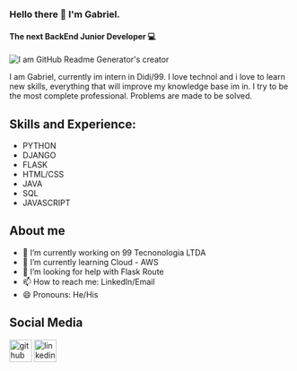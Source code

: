 ### Hello there 👋 I'm Gabriel.
#### The next BackEnd Junior Developer 💻

![I am GitHub Readme Generator's creator](https://pbs.twimg.com/profile_banners/740671803035619328/1686692941/600x200)


I am Gabriel, currently im intern in Didi/99. I love technol and i love to learn new skills, everything that will improve my knowledge base im in.  I try to be the most complete professional. Problems are made to be solved.

## Skills and Experience:
* PYTHON
* DJANGO
* FLASK
* HTML/CSS
* JAVA
* SQL
* JAVASCRIPT

## About me 

- 🔭 I’m currently working on 99 Tecnonologia LTDA 
- 🌱 I’m currently learning Cloud - AWS 
- 🤔 I’m looking for help with Flask Route  
- 📫 How to reach me: Linkedln/Email 
- 😄 Pronouns: He/His 

## Social Media

[<img src='https://cdn.jsdelivr.net/npm/simple-icons@3.0.1/icons/github.svg' alt='github' height='40'>](https://github.com/overcrown)  [<img src='https://cdn.jsdelivr.net/npm/simple-icons@3.0.1/icons/linkedin.svg' alt='linkedin' height='40'>](https://www.linkedin.com/in/https://www.linkedin.com/in/gabriel-brito-268470132?lipi=urn%3Ali%3Apage%3Ad_flagship3_profile_view_base_contact_details%3B%2F2LhNp7dRVykpcyPgNzljg%3D%3D/)  



